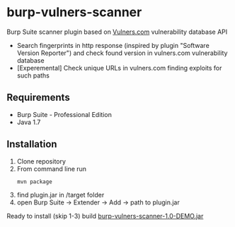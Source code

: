 # burp-vulners-scanner
Burp Suite scanner plugin based on [Vulners.com](https://vulners.com) vulnerability database API
- Search fingerprints in http response (inspired by plugin "Software Version Reporter")
  and check found version in vulners.com vulnerability database
- [Experemental] Check unique URLs in vulners.com finding exploits for such paths


## Requirements

- Burp Suite - Professional Edition
- Java 1.7

## Installation

1. Clone repository
2. From command line run
     ```
     mvn package
     ```
3. find plugin.jar in /target folder
3. open Burp Suite -> Extender -> Add -> path to plugin.jar


Ready to install (skip 1-3) build [burp-vulners-scanner-1.0-DEMO.jar](https://github.com/vankyver/burp-vulners-scanner/blob/master/target/burp-vulners-scanner-1.0-DEMO.jar)
